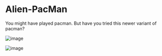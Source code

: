 # Alien-PacMan
You might have played pacman. But have you tried this newer variant of pacman?

![image](https://user-images.githubusercontent.com/69568975/135709896-7b319bbb-5015-4f5d-8ca3-98fb988a7851.png)

![image](https://user-images.githubusercontent.com/69568975/135709907-dbd151c6-019f-49bb-97a9-6b0db9c44abc.png)
